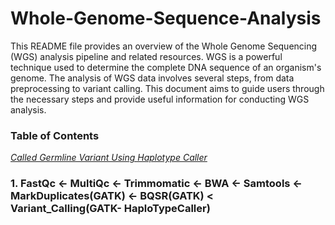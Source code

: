 # Whole-Genome-Sequence-Analysis


This README file provides an overview of the Whole Genome Sequencing (WGS) analysis pipeline and related resources. WGS is a powerful technique used to determine the complete DNA sequence of an organism's genome. The analysis of WGS data involves several steps, from data preprocessing to variant calling. This document aims to guide users through the necessary steps and provide useful information for conducting WGS analysis.


### Table of Contents
[*Called Germline Variant Using Haplotype Caller*](https://github.com/shekharnishant/Whole-Genome-Sequence-Analysis/blob/main/wgs-analysis.ipynb)
### 1. FastQc <- MultiQc <- Trimmomatic <- BWA <- Samtools <- MarkDuplicates(GATK) <- BQSR(GATK) < Variant_Calling(GATK- HaploTypeCaller)

